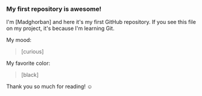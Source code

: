 ### My first repository is awesome!

I'm [Madghorban] and here it's my first GitHub repository.
If you see this file on my project, it's because I'm learning Git.

My mood:

> [curious]

My favorite color:

> [black]

Thank you so much for reading! ☺
